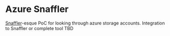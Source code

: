 # Azure Snaffler
[Snaffler](https://github.com/SnaffCon/Snaffler)-esque PoC for looking through azure storage accounts.
Integration to Snaffler or complete tool TBD
